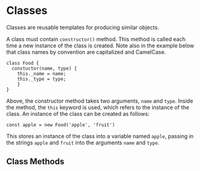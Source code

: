 # Classes

Classes are reusable templates for producing similar objects.

A class must contain `constructor()` method. This method is called each time a new instance of the class is created. Note also in the example below that class names by convention are capitalized and CamelCase.
```
class Food {
  constuctor(name, type) {
    this._name = name;
    this._type = type;
    }
}
```

Above, the constructor method takes two arguments, `name` and `type`. Inside the method, the `this` keyword is used, which refers to the instance of the class. An instance of the class can be created as follows: 
```
const apple = new Food('apple', 'fruit')
```
This stores an instance of the class into a variable named `apple`, passing in the strings `apple` and `fruit` into the arguments `name` and `type`.

## Class Methods

